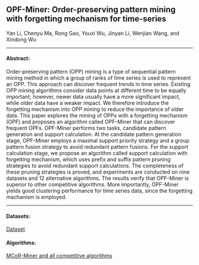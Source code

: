 ## OPF-Miner: Order-preserving pattern mining with forgetting mechanism for time-series

Yan Li, Chenyu Ma, Rong Gao, Youxi Wu, Jinyan Li, Wenjian Wang, and Xindong Wu

***

#### Abstract:
Order-preserving pattern (OPP) mining is a type of sequential pattern mining method in which a group of ranks of time series is used to represent an OPP. This approach can discover frequent trends in time series. Existing OPP mining algorithms consider data points at different time to be equally important; however, newer data usually have a more significant impact, while older data have a weaker impact. We therefore introduce the forgetting mechanism into OPP mining to reduce the importance of older data. This paper explores the mining of OPPs with a forgetting mechanism (OPF) and proposes an algorithm called OPF-Miner that can discover frequent OPFs. OPF-Miner performs two tasks, candidate pattern generation and support calculation. At the candidate pattern generation stage, OPF-Miner employs a maximal support priority strategy and a group pattern fusion strategy to avoid redundant pattern fusions. For the support calculation stage, we propose an algorithm called support calculation with forgetting mechanism, which uses prefix and suffix pattern pruning strategies to avoid redundant support calculations. The completeness of these pruning strategies is proved, and experiments are conducted on nine datasets and 12 alternative algorithms. The results verify that OPF-Miner is superior to other competitive algorithms. More importantly, OPF-Miner yields good clustering performance for time series data, since the forgetting machanism is employed.

---

#### Datasets:
[Dataset](https://github.com/wuc567/Pattern-Mining/blob/master/OPF-Miner/DataSets)

#### Algorithms:

[MCoR-Miner and all competitive algorithms](https://github.com/wuc567/Pattern-Mining/blob/master/OPF-Miner/Algorithms)
 

